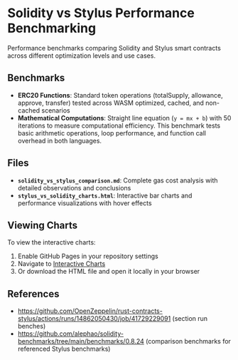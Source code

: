 # Solidity vs Stylus Performance Benchmarking

Performance benchmarks comparing Solidity and Stylus smart contracts across different optimization levels and use cases.

## Benchmarks

- **ERC20 Functions**: Standard token operations (totalSupply, allowance, approve, transfer) tested across WASM optimized, cached, and non-cached scenarios
- **Mathematical Computations**: Straight line equation (`y = mx + b`) with 50 iterations to measure computational efficiency. This benchmark tests basic arithmetic operations, loop performance, and function call overhead in both languages.

## Files

- **`solidity_vs_stylus_comparison.md`**: Complete gas cost analysis with detailed observations and conclusions
- **`stylus_vs_solidity_charts.html`**: Interactive bar charts and performance visualizations with hover effects

## Viewing Charts

To view the interactive charts:
1. Enable GitHub Pages in your repository settings
2. Navigate to [Interactive Charts](https://usherlabs.github.io/stylus-benchmarks/stylus_vs_solidity_charts.html)
3. Or download the HTML file and open it locally in your browser

## References

- https://github.com/OpenZeppelin/rust-contracts-stylus/actions/runs/14862050430/job/41729229091 (section run benches)
- https://github.com/alephao/solidity-benchmarks/tree/main/benchmarks/0.8.24 (comparison benchmarks for referenced Stylus benchmarks)
